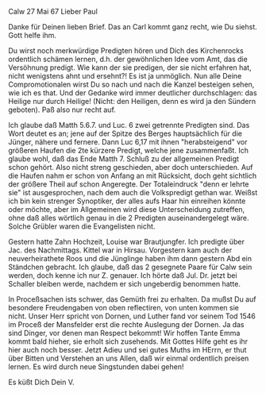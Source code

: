  Calw 27 Mai 67
Lieber Paul

Danke für Deinen lieben Brief. Das an Carl kommt ganz recht, wie Du siehst. Gott helfe ihm.

Du wirst noch merkwürdige Predigten hören und Dich des Kirchenrocks ordentlich schämen lernen, d.h. der gewöhnlichen Idee vom Amt, das die Versöhnung predigt. Wie kann der sie predigen, der sie nicht erfahren hat, nicht wenigstens ahnt und ersehnt?! Es ist ja unmöglich. Nun alle Deine Compromotionalen wirst Du so nach und nach die Kanzel besteigen sehen, wie ich es that. Und der Gedanke wird immer deutlicher durchschlagen: das Heilige nur durch Heilige! (Nicht: den Heiligen, denn es wird ja den Sündern geboten). Paß also nur recht auf.

Ich glaube daß Matth 5.6.7. und Luc. 6 zwei getrennte Predigten sind. Das Wort deutet es an; jene auf der Spitze des Berges hauptsächlich für die Jünger, nähere und fernere. Dann Luc 6,17 mit ihnen "herabsteigend" vor größeren Haufen die 2te kürzere Predigt, welche jene zusammenfaßt. Ich glaube wohl, daß das Ende Matth 7. Schluß zu der allgemeinen Predigt schon gehört. Also nicht streng geschieden, aber doch unterschieden. Auf die Haufen nahm er schon von Anfang an mit Rücksicht, doch geht sichtlich der größere Theil auf schon Angeregte. Der Totaleindruck "denn er lehrte sie" ist ausgesprochen, nach dem auch die Volkspredigt gethan war. Weißst ich bin kein strenger Synoptiker, der alles aufs Haar hin einreihen könnte oder möchte, aber im Allgemeinen wird diese Unterscheidung zutreffen, ohne daß alles wörtlich genau in die 2 Predigten auseinandergelegt wäre. Solche Grübler waren die Evangelisten nicht.

Gestern hatte Zahn Hochzeit, Louise war Brautjungfer. Ich predigte über Jac. des Nachmittags. Kittel war in Hirsau. Vorgestern kam auch der neuverheirathete Roos und die Jünglinge haben ihm dann gestern Abd ein Ständchen gebracht. Ich glaube, daß das 2 gesegnete Paare für Calw sein werden, doch kenne ich nur Z. genauer. Ich hörte daß Jul. Dr. jetzt bei Schaller bleiben werde, nachdem er sich ungeberdig benommen hatte.

In Proceßsachen ists schwer, das Gemüth frei zu erhalten. Da mußst Du auf besondere Freudengaben von oben reflectiren, von unten kommen sie nicht. Unser Herr spricht von Dornen, und Luther fand vor seinem Tod 1546 im Proceß der Mansfelder erst die rechte Auslegung der Dornen. Ja das sind Dinger, vor denen man Respect bekommt! Wir hoffen Tante Emma kommt bald hieher, sie erholt sich zusehends. Mit Gottes Hilfe geht es ihr hier auch noch besser. Jetzt Adieu und sei gutes Muths im HErrn, er thut über Bitten und Verstehen an uns Allen, daß wir einmal ordentlich preisen lernen. Es wird durch neue Singstunden dabei gehen!

 Es küßt Dich Dein V.
